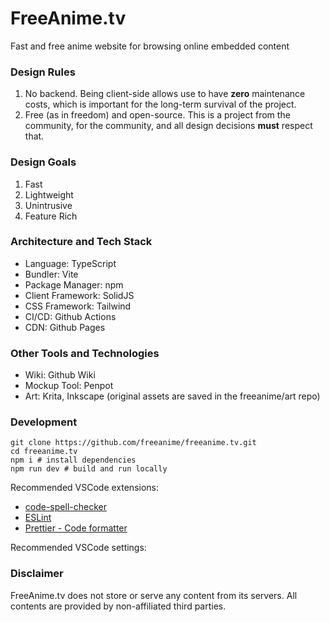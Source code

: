 # FreeAnime.tv
Fast and free anime website for browsing online embedded content

### Design Rules
1. No backend. Being client-side allows use to have **zero** maintenance costs, which is important for the long-term survival of the project.
2. Free (as in freedom) and open-source. This is a project from the community, for the community, and all design decisions **must** respect that.

### Design Goals
1. Fast
2. Lightweight
3. Unintrusive
4. Feature Rich

### Architecture and Tech Stack
- Language: TypeScript
- Bundler: Vite
- Package Manager: npm
- Client Framework: SolidJS
- CSS Framework: Tailwind
- CI/CD: Github Actions
- CDN: Github Pages

### Other Tools and Technologies
- Wiki: Github Wiki
- Mockup Tool: Penpot
- Art: Krita, Inkscape (original assets are saved in the freeanime/art repo)

### Development
```
git clone https://github.com/freeanime/freeanime.tv.git
cd freeanime.tv
npm i # install dependencies
npm run dev # build and run locally
```
Recommended VSCode extensions:
- [code-spell-checker](https://marketplace.visualstudio.com/items?itemName=streetsidesoftware.code-spell-checker)
- [ESLint](https://marketplace.visualstudio.com/items?itemName=dbaeumer.vscode-eslint)
- [Prettier - Code formatter](https://marketplace.visualstudio.com/items?itemName=esbenp.prettier-vscode)

Recommended VSCode settings:


### Disclaimer
FreeAnime.tv does not store or serve any content from its servers. All contents are provided by non-affiliated third parties.
